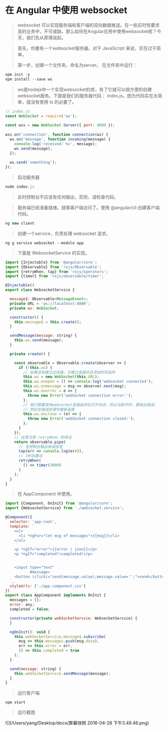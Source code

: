 # 在 Angular 中使用 websocket

> websocket 可以实现服务端和客户端的双向数据推送。在一些实时性要求高的业务中，不可或缺。那么如何在Angular应用中使用websocket呢？今天，我们先从原理说起。



> 首先，你要有一个websocket服务器。对于 JavaScript 来说，实在过于简单。
>
> 第一步，创建一个文件夹，命名为server。 在文件夹中运行：

```js
npm init -y
npm install --save ws
```

> ws是nodejs中一个实现websocket的库，有了它就可以很方便的创建websocket服务。下面是我们的服务器代码： index.js。因为代码实在太简单，就没有使用 ts 的必要了。

```js
// index.js
const WebSocket = require('ws');
 
const wss = new WebSocket.Server({ port: 8080 });
 
wss.on('connection', function connection(ws) {
  ws.on('message', function incoming(message) {
    console.log('received: %s', message);
    ws.send(message);
  });
 
  ws.send('something');
});
```

> 启动服务器

```js
node index.js
```

> 此时控制台不应该有任何输出，否则，请检查代码。



> 服务端已经准备就绪，就等客户端访问了。使用 @angular/cli 创建客户端代码。

```js
ng new client
```

> 创建一个service，负责处理 websocket 请求。

```
ng g service websocket --module app
```

> 下面是 WebsocketService 的实现。

```js
import {Injectable} from '@angular/core';
import {Observable} from 'rxjs/Observable';
import {retryWhen, tap} from 'rxjs/operators';
import {timer} from 'rxjs/observable/timer';

@Injectable()
export class WebsocketService {

  message$: Observable<MessageEvent>;
  private URL = 'ws://localhost:8080';
  private ws: WebSocket;

  constructor() {
    this.message$ = this.create();
  }

  sendMessage(message: string) {
    this.ws.send(message);
  }

  private create() {

    const observable = Observable.create(observer => {
      if (!this.ws) {
        // 如果没有建立过连接，才建立连接并且添加时间监听
        this.ws = new WebSocket(this.URL);
        this.ws.onopen = () => console.log('websocket connected');
        this.ws.onmessage = msg => observer.next(msg);
        this.ws.onerror = e => {
          throw new Error('webSocket connection error:');
        };
        // 我们需要保持websocket连接始终在打开状态，所以当断开时，要抛出错误，
        // 然后在错误处理中重新连接
        this.ws.onclose = (e) => {
          throw new Error('webSocket connection closed:');
        };
      }
    });
    // 这里注意 retryWhen 的用法
    return observable.pipe(
      // 在控制台输出错误信息
      tap(err => console.log(err)),
      // 3秒后重试
      retryWhen(
        () => timer(3000)
      )
    );
  }
}
```

> 在 AppComponent 中使用。 

```js
import {Component, OnInit} from '@angular/core';
import {WebsocketService} from './websocket.service';

@Component({
  selector: 'app-root',
  template: `
    <ul>
      <li *ngFor="let msg of messages">{{msg}}</li>
    </ul>

    <p *ngIf="error">{{error | json}}</p>
    <p *ngIf="completed">completed!</p>


    <input type="text"
           #message>
    <button (click)="send(message.value);message.value='';">send</button>
  `,
  styleUrls: ['./app.component.css']
})
export class AppComponent implements OnInit {
  messages = [];
  error: any;
  completed = false;

  constructor(private webSocketService: WebsocketService) {
  }

  ngOnInit(): void {
    this.webSocketService.message$.subscribe(
      msg => this.messages.push(msg.data),
      err => this.error = err,
      () => this.completed = true
    );
  }

  send(message: string) {
    this.webSocketService.sendMessage(message);
  }
}

```

> 运行客户端

```
npm start
```

> 运行截图

![](/Users/yang/Desktop/docs/屏幕快照 2018-04-28 下午3.49.46.png)